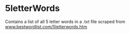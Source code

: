 # 5letterWords
Contains a list of all 5 letter words in a .txt file scraped from www.bestwordlist.com/5letterwords.htm
